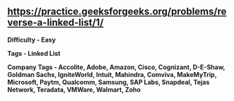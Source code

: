 ## https://practice.geeksforgeeks.org/problems/reverse-a-linked-list/1/

**Difficulty - Easy**

**Tags - Linked List**


**Company Tags -  Accolite, Adobe, Amazon, Cisco, Cognizant, D-E-Shaw, Goldman Sachs, IgniteWorld, Intuit, Mahindra, Comviva, MakeMyTrip, Microsoft, Paytm, Qualcomm, Samsung, SAP Labs, Snapdeal, Tejas Network, Teradata, VMWare, Walmart, Zoho**
